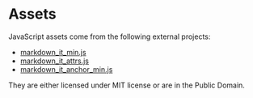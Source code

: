 # Assets

JavaScript assets come from the following external projects:

 * [markdown_it_min.js](https://github.com/markdown-it/markdown-it)
 * [markdown_it_attrs.js](https://github.com/arve0/markdown-it-attrs)
 * [markdown_it_anchor_min.js](https://github.com/valeriangalliat/markdown-it-anchor)

They are either licensed under MIT license or are in the Public Domain.